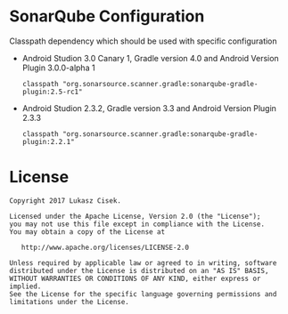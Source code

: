 # SonarQube Configuration


Classpath dependency which should be used with specific configuration

* Android Studion 3.0 Canary 1, Gradle version 4.0 and Android Version Plugin 3.0.0-alpha 1

      classpath "org.sonarsource.scanner.gradle:sonarqube-gradle-plugin:2.5-rc1"
      
* Android Studion 2.3.2, Gradle version 3.3 and Android Version Plugin 2.3.3 
    
      classpath "org.sonarsource.scanner.gradle:sonarqube-gradle-plugin:2.2.1"
      

License
=======

    Copyright 2017 Lukasz Cisek.

    Licensed under the Apache License, Version 2.0 (the "License");
    you may not use this file except in compliance with the License.
    You may obtain a copy of the License at

       http://www.apache.org/licenses/LICENSE-2.0

    Unless required by applicable law or agreed to in writing, software
    distributed under the License is distributed on an "AS IS" BASIS,
    WITHOUT WARRANTIES OR CONDITIONS OF ANY KIND, either express or implied.
    See the License for the specific language governing permissions and
    limitations under the License.

